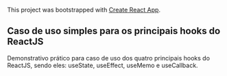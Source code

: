 This project was bootstrapped with [Create React App](https://github.com/facebook/create-react-app).

## Caso de uso simples para os principais hooks do ReactJS

Demonstrativo prático para caso de uso dos quatro principais hooks do ReactJS, sendo eles: useState, useEffect, useMemo e useCallback.
